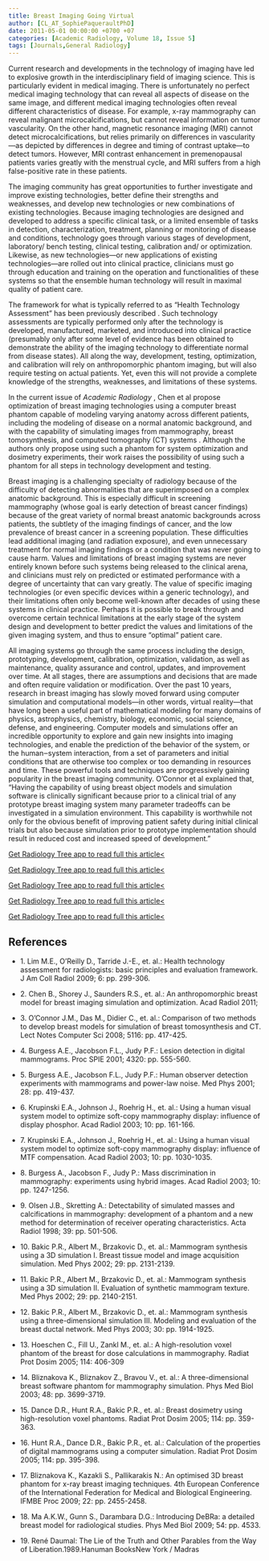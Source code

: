```yaml
---
title: Breast Imaging Going Virtual
author: [CL_AT_SophiePaqueraultPhD]
date: 2011-05-01 00:00:00 +0700 +07
categories: [Academic Radiology, Volume 18, Issue 5]
tags: [Journals,General Radiology]
---
```

Current research and developments in the technology of imaging have led to explosive growth in the interdisciplinary field of imaging science. This is particularly evident in medical imaging. There is unfortunately no perfect medical imaging technology that can reveal all aspects of disease on the same image, and different medical imaging technologies often reveal different characteristics of disease. For example, x-ray mammography can reveal malignant microcalcifications, but cannot reveal information on tumor vascularity. On the other hand, magnetic resonance imaging (MRI) cannot detect microcalcifications, but relies primarily on differences in vascularity—as depicted by differences in degree and timing of contrast uptake—to detect tumors. However, MRI contrast enhancement in premenopausal patients varies greatly with the menstrual cycle, and MRI suffers from a high false-positive rate in these patients.

The imaging community has great opportunities to further investigate and improve existing technologies, better define their strengths and weaknesses, and develop new technologies or new combinations of existing technologies. Because imaging technologies are designed and developed to address a specific clinical task, or a limited ensemble of tasks in detection, characterization, treatment, planning or monitoring of disease and conditions, technology goes through various stages of development, laboratory/ bench testing, clinical testing, calibration and/ or optimization. Likewise, as new technologies—or new applications of existing technologies—are rolled out into clinical practice, clinicians must go through education and training on the operation and functionalities of these systems so that the ensemble human technology will result in maximal quality of patient care.

The framework for what is typically referred to as “Health Technology Assessment” has been previously described . Such technology assessments are typically performed only after the technology is developed, manufactured, marketed, and introduced into clinical practice (presumably only after some level of evidence has been obtained to demonstrate the ability of the imaging technology to differentiate normal from disease states). All along the way, development, testing, optimization, and calibration will rely on anthropomorphic phantom imaging, but will also require testing on actual patients. Yet, even this will not provide a complete knowledge of the strengths, weaknesses, and limitations of these systems.

In the current issue of _Academic Radiology_ , Chen et al propose optimization of breast imaging technologies using a computer breast phantom capable of modeling varying anatomy across different patients, including the modeling of disease on a normal anatomic background, and with the capability of simulating images from mammography, breast tomosynthesis, and computed tomography (CT) systems . Although the authors only propose using such a phantom for system optimization and dosimetry experiments, their work raises the possibility of using such a phantom for all steps in technology development and testing.

Breast imaging is a challenging specialty of radiology because of the difficulty of detecting abnormalities that are superimposed on a complex anatomic background. This is especially difficult in screening mammography (whose goal is early detection of breast cancer findings) because of the great variety of normal breast anatomic backgrounds across patients, the subtlety of the imaging findings of cancer, and the low prevalence of breast cancer in a screening population. These difficulties lead additional imaging (and radiation exposure), and even unnecessary treatment for normal imaging findings or a condition that was never going to cause harm. Values and limitations of breast imaging systems are never entirely known before such systems being released to the clinical arena, and clinicians must rely on predicted or estimated performance with a degree of uncertainty that can vary greatly. The value of specific imaging technologies (or even specific devices within a generic technology), and their limitations often only become well-known after decades of using these systems in clinical practice. Perhaps it is possible to break through and overcome certain technical limitations at the early stage of the system design and development to better predict the values and limitations of the given imaging system, and thus to ensure “optimal” patient care.

All imaging systems go through the same process including the design, prototyping, development, calibration, optimization, validation, as well as maintenance, quality assurance and control, updates, and improvement over time. At all stages, there are assumptions and decisions that are made and often require validation or modification. Over the past 10 years, research in breast imaging has slowly moved forward using computer simulation and computational models—in other words, virtual reality—that have long been a useful part of mathematical modeling for many domains of physics, astrophysics, chemistry, biology, economic, social science, defense, and engineering. Computer models and simulations offer an incredible opportunity to explore and gain new insights into imaging technologies, and enable the prediction of the behavior of the system, or the human‒system interaction, from a set of parameters and initial conditions that are otherwise too complex or too demanding in resources and time. These powerful tools and techniques are progressively gaining popularity in the breast imaging community. O’Connor et al explained that, “Having the capability of using breast object models and simulation software is clinically significant because prior to a clinical trial of any prototype breast imaging system many parameter tradeoffs can be investigated in a simulation environment. This capability is worthwhile not only for the obvious benefit of improving patient safety during initial clinical trials but also because simulation prior to prototype implementation should result in reduced cost and increased speed of development.”

[Get Radiology Tree app to read full this article<](https://clinicalpub.com/app)

[Get Radiology Tree app to read full this article<](https://clinicalpub.com/app)

[Get Radiology Tree app to read full this article<](https://clinicalpub.com/app)

[Get Radiology Tree app to read full this article<](https://clinicalpub.com/app)

[Get Radiology Tree app to read full this article<](https://clinicalpub.com/app)

## References

- 1\. Lim M.E., O’Reilly D., Tarride J.-E., et. al.: Health technology assessment for radiologists: basic principles and evaluation framework. J Am Coll Radiol 2009; 6: pp. 299-306.


- 2\. Chen B., Shorey J., Saunders R.S., et. al.: An anthropomorphic breast model for breast imaging simulation and optimization. Acad Radiol 2011;


- 3\. O’Connor J.M., Das M., Didier C., et. al.: Comparison of two methods to develop breast models for simulation of breast tomosynthesis and CT. Lect Notes Computer Sci 2008; 5116: pp. 417-425.


- 4\. Burgess A.E., Jacobson F.L., Judy P.F.: Lesion detection in digital mammograms. Proc SPIE 2001; 4320: pp. 555-560.


- 5\. Burgess A.E., Jacobson F.L., Judy P.F.: Human observer detection experiments with mammograms and power-law noise. Med Phys 2001; 28: pp. 419-437.


- 6\. Krupinski E.A., Johnson J., Roehrig H., et. al.: Using a human visual system model to optimize soft-copy mammography display: influence of display phosphor. Acad Radiol 2003; 10: pp. 161-166.


- 7\. Krupinski E.A., Johnson J., Roehrig H., et. al.: Using a human visual system model to optimize soft-copy mammography display: influence of MTF compensation. Acad Radiol 2003; 10: pp. 1030-1035.


- 8\. Burgess A., Jacobson F., Judy P.: Mass discrimination in mammography: experiments using hybrid images. Acad Radiol 2003; 10: pp. 1247-1256.


- 9\. Olsen J.B., Skretting A.: Detectability of simulated masses and calcifications in mammography: development of a phantom and a new method for determination of receiver operating characteristics. Acta Radiol 1998; 39: pp. 501-506.


- 10\. Bakic P.R., Albert M., Brzakovic D., et. al.: Mammogram synthesis using a 3D simulation I. Breast tissue model and image acquisition simulation. Med Phys 2002; 29: pp. 2131-2139.


- 11\. Bakic P.R., Albert M., Brzakovic D., et. al.: Mammogram synthesis using a 3D simulation II. Evaluation of synthetic mammogram texture. Med Phys 2002; 29: pp. 2140-2151.


- 12\. Bakic P.R., Albert M., Brzakovic D., et. al.: Mammogram synthesis using a three-dimensional simulation III. Modeling and evaluation of the breast ductal network. Med Phys 2003; 30: pp. 1914-1925.


- 13\. Hoeschen C., Fill U., Zankl M., et. al.: A high-resolution voxel phantom of the breast for dose calculations in mammography. Radiat Prot Dosim 2005; 114: 406-309


- 14\. Bliznakova K., Bliznakov Z., Bravou V., et. al.: A three-dimensional breast software phantom for mammography simulation. Phys Med Biol 2003; 48: pp. 3699-3719.


- 15\. Dance D.R., Hunt R.A., Bakic P.R., et. al.: Breast dosimetry using high-resolution voxel phantoms. Radiat Prot Dosim 2005; 114: pp. 359-363.


- 16\. Hunt R.A., Dance D.R., Bakic P.R., et. al.: Calculation of the properties of digital mammograms using a computer simulation. Radiat Prot Dosim 2005; 114: pp. 395-398.


- 17\. Bliznakova K., Kazakli S., Pallikarakis N.: An optimised 3D breast phantom for x-ray breast imaging techniques. 4th European Conference of the International Federation for Medical and Biological Engineering. IFMBE Proc 2009; 22: pp. 2455-2458.


- 18\. Ma A.K.W., Gunn S., Darambara D.G.: Introducing DeBRa: a detailed breast model for radiological studies. Phys Med Biol 2009; 54: pp. 4533.


- 19\. René Daumal: The Lie of the Truth and Other Parables from the Way of Liberation.1989.Hanuman BooksNew York / Madras